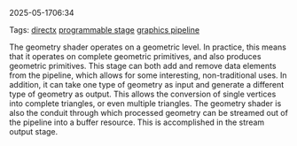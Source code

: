 
2025-05-1706:34

Tags: [directx](directx.md) [programmable stage](programmable%20stage.md) [graphics pipeline](graphics%20pipeline.md)


The geometry shader operates on a geometric level. In practice, this means that it operates on complete geometric primitives, and also produces geometric primitives. This stage can both add and remove data elements from the pipeline, which allows for some interesting, non-traditional uses. In addition, it can take one type of geometry as input and generate a different type of geometry as output. This allows the conversion of single vertices into complete triangles, or even multiple triangles. The geometry shader is also the conduit through which processed geometry can be streamed out of the pipeline into a buffer resource. This is accomplished in the stream output stage.
